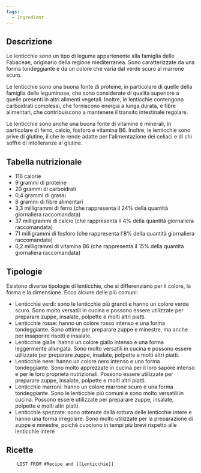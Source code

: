 ```yaml
---
tags:
  - Ingredient
---
```



## Descrizione

Le lenticchie sono un tipo di legume appartenente alla famiglia delle Fabaceae, originario della regione mediterranea. Sono caratterizzate da una forma tondeggiante e da un colore che varia dal verde scuro al marrone scuro.

Le lenticchie sono una buona fonte di proteine, in particolare di quelle della famiglia delle leguminose, che sono considerate di qualità superiore a quelle presenti in altri alimenti vegetali. Inoltre, le lenticchie contengono carboidrati complessi, che forniscono energia a lunga durata, e fibre alimentari, che contribuiscono a mantenere il transito intestinale regolare.

Le lenticchie sono anche una buona fonte di vitamine e minerali, in particolare di ferro, calcio, fosforo e vitamina B6. Inoltre, le lenticchie sono prive di glutine, il che le rende adatte per l'alimentazione dei celiaci e di chi soffre di intolleranze al glutine.

## Tabella nutrizionale

- 116 calorie
- 9 grammi di proteine
- 20 grammi di carboidrati
- 0,4 grammi di grassi
- 8 grammi di fibre alimentari
- 3,3 milligrammi di ferro (che rappresenta il 24% della quantità giornaliera raccomandata)
- 37 milligrammi di calcio (che rappresenta il 4% della quantità giornaliera raccomandata)
- 71 milligrammi di fosforo (che rappresenta l'8% della quantità giornaliera raccomandata)
- 0,2 milligrammi di vitamina B6 (che rappresenta il 15% della quantità giornaliera raccomandata)

## Tipologie

Esistono diverse tipologie di lenticchie, che si differenziano per il colore, la forma e la dimensione. Ecco alcune delle più comuni:

- Lenticchie verdi: sono le lenticchie più grandi e hanno un colore verde scuro. Sono molto versatili in cucina e possono essere utilizzate per preparare zuppe, insalate, polpette e molti altri piatti.    
- Lenticchie rosse: hanno un colore rosso intenso e una forma tondeggiante. Sono ottime per preparare zuppe e minestre, ma anche per insaporire risotti e insalate.    
- Lenticchie gialle: hanno un colore giallo intenso e una forma leggermente allungata. Sono molto versatili in cucina e possono essere utilizzate per preparare zuppe, insalate, polpette e molti altri piatti.    
- Lenticchie nere: hanno un colore nero intenso e una forma tondeggiante. Sono molto apprezzate in cucina per il loro sapore intenso e per le loro proprietà nutrizionali. Possono essere utilizzate per preparare zuppe, insalate, polpette e molti altri piatti.    
- Lenticchie marroni: hanno un colore marrone scuro e una forma tondeggiante. Sono le lenticchie più comuni e sono molto versatili in cucina. Possono essere utilizzate per preparare zuppe, insalate, polpette e molti altri piatti.    
- Lenticchie spezzate: sono ottenute dalla rottura delle lenticchie intere e hanno una forma irregolare. Sono molto utilizzate per la preparazione di zuppe e minestre, poiché cuociono in tempi più brevi rispetto alle lenticchie intere

## Ricette
```dataview
	LIST FROM #Recipe and [[Lenticchie]]
```